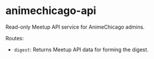 # animechicago-api

Read-only Meetup API service for AnimeChicago admins.

Routes:
- `digest`: Returns Meetup API data for forming the digest.
